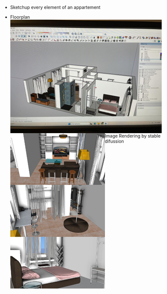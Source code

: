 - Sketchup every element of an appartement
- Floorplan
  <img src=https://github.com/suyanpython/interior/blob/main/project.jpg alt=celebrate width=500 align=left>
  <img src=https://github.com/suyanpython/interior/blob/main/salon1.jpg alt=celebrate width=300 align=left>
  <img src=https://github.com/suyanpython/interior/blob/main/salon2.jpg alt=celebrate width=300 align=left>
  
  - Image Rendering by stable difussion
  <img src=https://github.com/suyanpython/interior/blob/main/bedroom.jpg alt=celebrate width=300 align=left>
 
  - 
  - 
